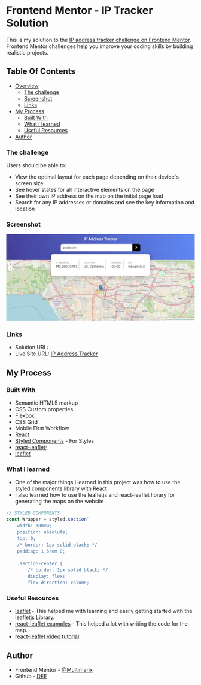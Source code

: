 # Frontend Mentor - IP Tracker Solution

This is my solution to the [IP address tracker challenge on Frontend Mentor](https://www.frontendmentor.io/challenges/ip-address-tracker-I8-0yYAH0). Frontend Mentor challenges help you improve your coding skills by building realistic projects.

## Table Of Contents

-  [Overview](#overview)
   -  [The challenge](#the-challenge)
   -  [Screenshot](#screenshot)
   -  [Links](#links)
-  [My Process](#my-process)
   -  [Built With](#built-with)
   -  [What I learned](#what-i-learned)
   -  [Useful Resources](#useful-resources)
-  [Author](#author)

### The challenge

Users should be able to:

-  View the optimal layout for each page depending on their device's screen size
-  See hover states for all interactive elements on the page
-  See their own IP address on the map on the initial page load
-  Search for any IP addresses or domains and see the key information and location

### Screenshot

![](./screenshot.png)

### Links

-  Solution URL: []()
-  Live Site URL: [IP Address Tracker](https://ip-tracker-react-app.netlify.app/)

## My Process

### Built With

-  Semantic HTML5 markup
-  CSS Custom properties
-  Flexbox
-  CSS Grid
-  Mobile First Workflow
-  [React](https://reactjs.org/)
-  [Styled Components](https://styled-components.com/) - For Styles
-  [react-leaflet](https://react-leaflet.js.org);
-  [leaflet](https://leafletjs.com)

### What I learned

-  One of the major things i learned in this project was how to use the styled components library with React
-  I also learned how to use the leafletjs and react-leaflet library for generating the maps on the website

```js
// STYLED COMPONENTS
const Wrapper = styled.section`
	width: 100vw;
	position: absolute;
	top: 0;
	/* border: 1px solid black; */
	padding: 1.5rem 0;

	.section-center {
		/* border: 1px solid black; */
		display: flex;
		flex-direction: column;
```

### Useful Resources

-  [leaflet](https://leafletjs.com/examples/quick-start/) - This helped me with learning and easily getting started with the leafletjs Library.
-  [react-leaflet examples](https://react-leaflet.js.org/docs/example-popup-marker/) - This helped a lot with writing the code for the map.
-  [react-leaflet video tutorial](https://www.youtube.com/watch?v=290VgjkLong)

## Author

-  Frontend Mentor - [@Multimarix](https://www.frontendmentor.io/profile/Multimarix)
-  Github - [DEE](https://github.com/Multimarix)
